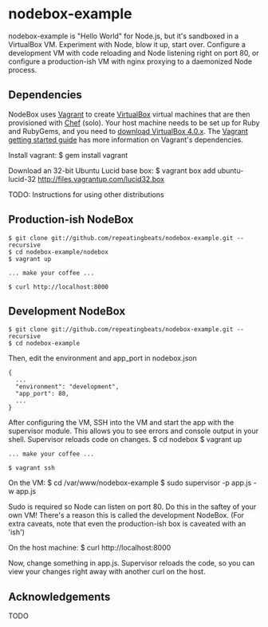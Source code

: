 # nodebox-example

nodebox-example is "Hello World" for Node.js, but it's sandboxed in a VirtualBox VM. Experiment with Node, blow it up, start over. Configure a development VM with code reloading and Node listening right on port 80, or configure a production-ish VM with nginx proxying to a daemonized Node process.

## Dependencies

NodeBox uses <a href="http://www.vagrantup.com">Vagrant</a> to create <a href="http://www.virtualbox.org">VirtualBox</a> virtual machines that are then provisioned with <a href="http://www.opscode.com/chef/">Chef</a> (solo). Your host machine needs to be set up for Ruby and RubyGems, and you need to <a href="http://www.virtualbox.org/wiki/Downloads">download VirtualBox 4.0.x</a>. The <a href="http://vagrantup.com/docs/getting-started/index.html">Vagrant getting started guide</a> has more information on Vagrant's dependencies.

Install vagrant:
    $ gem install vagrant

Download an 32-bit Ubuntu Lucid base box:
    $ vagrant box add ubuntu-lucid-32 http://files.vagrantup.com/lucid32.box

TODO: Instructions for using other distributions

## Production-ish NodeBox

    $ git clone git://github.com/repeatingbeats/nodebox-example.git --recursive
    $ cd nodebox-example/nodebox
    $ vagrant up

    ... make your coffee ...

    $ curl http://localhost:8000

## Development NodeBox

    $ git clone git://github.com/repeatingbeats/nodebox-example.git --recursive
    $ cd nodebox-example

Then, edit the environment and app_port in nodebox.json

    {
      ...
      "environment": "development",
      "app_port": 80,
      ...
    }

After configuring the VM, SSH into the VM and start the app with the supervisor module. This allows you to see errors and console output in your shell. Supervisor reloads code on changes.
    $ cd nodebox
    $ vagrant up

    ... make your coffee ...

    $ vagrant ssh

On the VM:
    $ cd /var/www/nodebox-example
    $ sudo supervisor -p app.js -w app.js

Sudo is required so Node can listen on port 80. Do this in the saftey of your own VM! There's a reason this is called the development NodeBox. (For extra caveats, note that even the production-ish box is caveated with an 'ish')

On the host machine:
    $ curl http://localhost:8000

Now, change something in app.js. Supervisor reloads the code, so you can view your changes right away with another curl on the host.

## Acknowledgements

TODO
